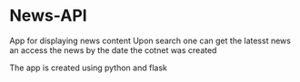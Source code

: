 # News-API
App  for displaying news content 
Upon search one can get the latesst news  an access the news by the date the cotnet was created 

The app is created using python and flask 
